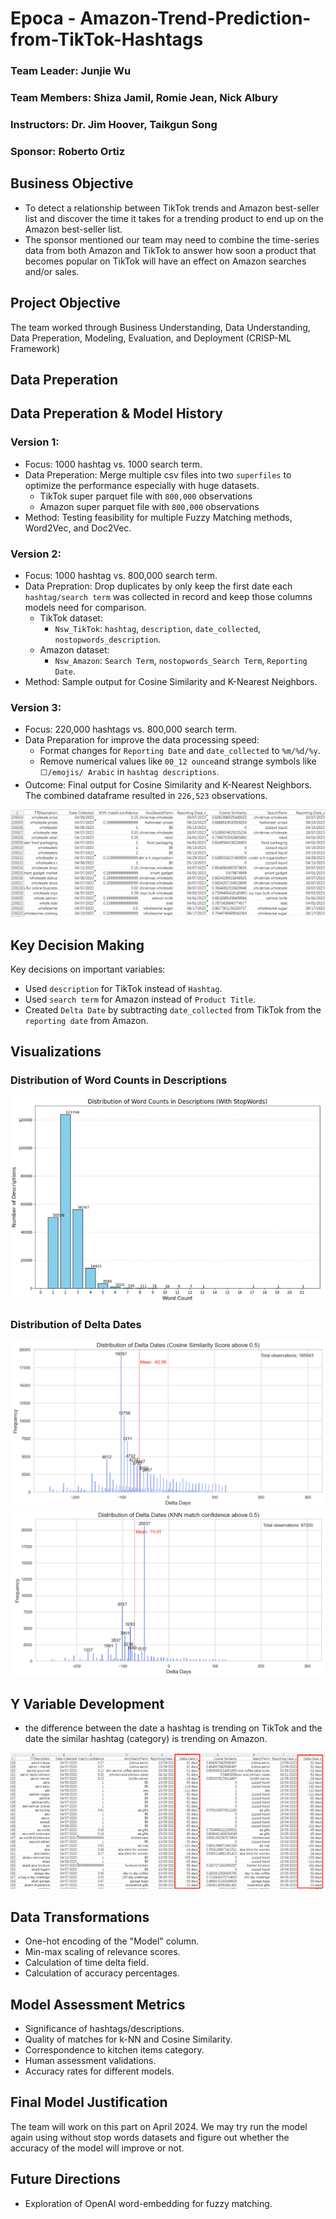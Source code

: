 # Epoca - Amazon-Trend-Prediction-from-TikTok-Hashtags

### Team Leader: Junjie Wu
### Team Members: Shiza Jamil, Romie Jean, Nick Albury
### Instructors: Dr. Jim Hoover, Taikgun Song
### Sponsor: Roberto Ortiz

## Business Objective
- To detect a relationship between TikTok trends and Amazon best-seller list and discover the time it takes for a trending product to end up on the Amazon best-seller list.
- The sponsor mentioned our team may need to combine the time-series data from both Amazon and TikTok to answer how soon a product that becomes popular on TikTok will have an effect on Amazon searches and/or sales.

## Project Objective
The team worked through Business Understanding, Data Understanding, Data Preperation, Modeling, Evaluation, and Deployment (CRISP-ML Framework)

## Data Preperation


## Data Preperation & Model History

### Version 1:
- Focus: 1000 hashtag vs. 1000 search term.
- Data Preperation: Merge multiple csv files into two `superfiles` to optimize the performance especially with huge datasets.
  - TikTok super parquet file with `800,000` observations
  - Amazon super parquet file with `800,000` observations
- Method: Testing feasibility for multiple Fuzzy Matching methods, Word2Vec, and Doc2Vec.

### Version 2:
- Focus: 1000 hashtag vs. 800,000 search term.
- Data Prepration: Drop duplicates by only keep the first date each `hashtag/search term` was collected in record and keep those columns models need for comparison.
  - TikTok dataset:
    - `Nsw_TikTok`: `hashtag`, `description`, `date_collected`, `nostopwords_description`.
  - Amazon dataset:
    - `Nsw_Amazon`: `Search Term`, `nostopwords_Search Term`, `Reporting Date`.
- Method: Sample output for Cosine Similarity and K-Nearest Neighbors.

### Version 3:
- Focus: 220,000 hashtags vs. 800,000 search term.
- Data Preparation for improve the data processing speed: 
  - Format changes for `Reporting Date` and `date_collected` to `%m/%d/%y`.
  - Remove numerical values like `00_12 ounce`and strange symbols like `⬜/emojis/ Arabic` in `hashtag descriptions`.
- Outcome: Final output for Cosine Similarity and K-Nearest Neighbors. The combined dataframe resulted in `226,523` observations.

![Model Evolution Graphic](https://github.com/JunjieWerg/Assets/blob/main/Model%20Evolution%20Graphic.png)

## Key Decision Making

Key decisions on important variables:
- Used `description` for TikTok instead of `Hashtag`.
- Used `search term` for Amazon instead of `Product Title`.
- Created `Delta Date` by subtracting `date_collected` from TikTok from the `reporting date` from Amazon.

## Visualizations

### Distribution of Word Counts in Descriptions

![Distribution of Word Counts in Descriptions](https://github.com/JunjieWerg/Assets/blob/main/Distribution%20of%20Word%20Counts.png)

### Distribution of Delta Dates

![Distribution of Delta Dates](https://github.com/JunjieWerg/Assets/blob/main/cos.png)
![Distribution of Delta Dates](https://github.com/JunjieWerg/Assets/blob/main/knn.png)

## Y Variable Development

- the difference between the date a hashtag is trending on TikTok and the date the similar hashtag (category) is trending on Amazon.

![Y Variable Development](https://github.com/JunjieWerg/Assets/blob/main/Y%20Variable%20Development.png)


## Data Transformations

- One-hot encoding of the "Model" column.
- Min-max scaling of relevance scores.
- Calculation of time delta field.
- Calculation of accuracy percentages.

## Model Assessment Metrics

- Significance of hashtags/descriptions.
- Quality of matches for k-NN and Cosine Similarity.
- Correspondence to kitchen items category.
- Human assessment validations.
- Accuracy rates for different models.

## Final Model Justification
The team will work on this part on April 2024. We may try run the model again using without stop words datasets and figure out whether the accuracy of the model will improve or not.

## Future Directions

- Exploration of OpenAI word-embedding for fuzzy matching.
